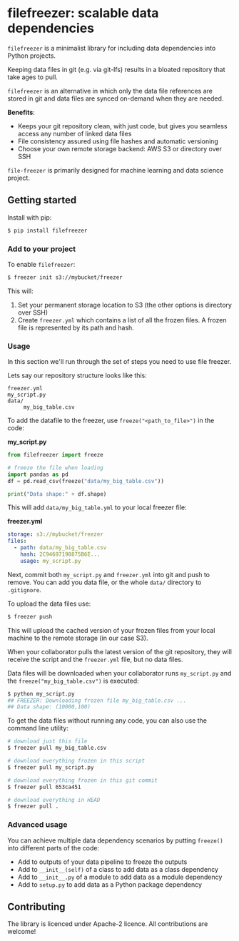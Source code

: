 # filefreezer: scalable data dependencies

`filefreezer` is a minimalist library for including data dependencies into Python projects. 

Keeping data files in git (e.g. via git-lfs) results in a bloated repository that take ages to pull.  

`filefreezer` is an alternative in which only the data file references are stored in git and data files are synced on-demand when they are needed.

**Benefits**:

- Keeps your git repository clean, with just code, but gives you seamless access any number of linked data files 
- File consistency assured using file hashes and automatic versioning
- Choose your own remote storage backend: AWS S3 or directory over SSH

`file-freezer` is primarily designed for machine learning and data science project. 

## Getting started

Install with pip:

```bash
$ pip install filefreezer
```

### Add to your project

To enable `filefreezer`:

```bash
$ freezer init s3://mybucket/freezer
```

This will:
 
1. Set your permanent storage location to S3 (the other options is directory over SSH)
2. Create `freezer.yml` which contains a list of all the frozen files. A frozen file is represented by its path and hash.

### Usage 

In this section we'll run through the set of steps you need to use file freezer. 

Lets say our repository structure looks like this: 

``` 
freezer.yml
my_script.py
data/
     my_big_table.csv
```

To add the datafile to the freezer, use `freeze("<path_to_file>")` in the code:

**my_script.py**
```python
from filefreezer import freeze

# freeze the file when loading  
import pandas as pd
df = pd.read_csv(freeze("data/my_big_table.csv"))

print("Data shape:" + df.shape)

```

This will add `data/my_big_table.yml` to your local freezer file:

**freezer.yml**
```yaml
storage: s3://mybucket/freezer
files:
  - path: data/my_big_table.csv
    hash: 2C94697198875B6E...
    usage: my_script.py

```

Next, commit both `my_script.py` and `freezer.yml` into git and push to remove. You can add you data file, or the whole `data/` directory to `.gitignore`. 
 
To upload the data files use:

```bash
$ freezer push
```

This will upload the cached version of your frozen files from your local machine to the remote storage (in our case S3). 

When your collaborator pulls the latest version of the git repository, they will receive the script and the `freezer.yml` file, but no data files. 

Data files will be downloaded when your collaborator runs `my_script.py` and the `freeze("my_big_table.csv")` is executed:

```bash
$ python my_script.py
## FREEZER: Downloading frozen file my_big_table.csv ...
## Data shape: (10000,100)
``` 

To get the data files without running any code, you can also use the command line utility:

```bash
# download just this file
$ freezer pull my_big_table.csv

# download everything frozen in this script
$ freezer pull my_script.py

# download everything frozen in this git commit
$ freezer pull 653ca451

# download everything in HEAD
$ freezer pull .
```

### Advanced usage

You can achieve multiple data dependency scenarios by putting `freeze()` into different parts of the code:

- Add to outputs of your data pipeline to freeze the outputs
- Add to `__init__(self)` of a class to add data as a class dependency
- Add to `__init__.py` of a module to add data as a module dependency
- Add to `setup.py` to add data as a Python package dependency

## Contributing

The library is licenced under Apache-2 licence. All contributions are welcome!
   